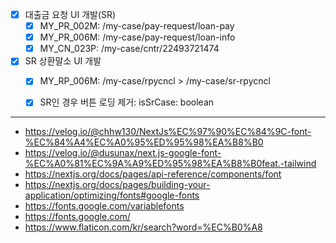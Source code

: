 - [x] 대출금 요청 UI 개발(SR)
	- [x] MY_PR_002M: /my-case/pay-request/loan-pay
	- [x] MY_PR_006M: /my-case/pay-request/loan-info
	- [x] MY_CN_023P: /my-case/cntr/22493721474

- [x] SR 상환말소 UI 개발
	- [x] MY_RP_006M: /my-case/rpycncl > /my-case/sr-rpycncl
	- [x] SR인 경우 버튼 로딩 제거: isSrCase: boolean





***
- https://velog.io/@chhw130/NextJs%EC%97%90%EC%84%9C-font-%EC%84%A4%EC%A0%95%ED%95%98%EA%B8%B0
- https://velog.io/@dusunax/next.js-google-font-%EC%A0%81%EC%9A%A9%ED%95%98%EA%B8%B0feat.-tailwind
- https://nextjs.org/docs/pages/api-reference/components/font
- https://nextjs.org/docs/pages/building-your-application/optimizing/fonts#google-fonts
- https://fonts.google.com/variablefonts
- https://fonts.google.com/
- https://www.flaticon.com/kr/search?word=%EC%B0%A8

